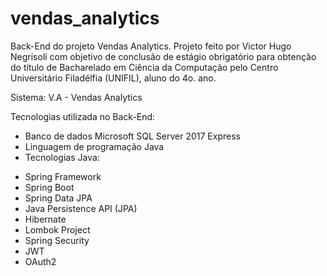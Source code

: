 # vendas_analytics
Back-End do projeto Vendas Analytics.
Projeto feito por Victor Hugo Negrisoli com objetivo de conclusão de estágio obrigatório para obtenção do 
título de Bacharelado em Ciência da Computação pelo Centro Universitário Filadélfia (UNIFIL), aluno do 4o. ano.

Sistema: V.A - Vendas Analytics

Tecnologias utilizada no Back-End:

- Banco de dados Microsoft SQL Server 2017 Express
- Linguagem de programação Java
- Tecnologias Java:
* Spring Framework
* Spring Boot
* Spring Data JPA
* Java Persistence API (JPA)
* Hibernate
* Lombok Project
* Spring Security
* JWT
* OAuth2
